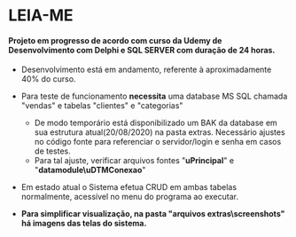 # LEIA-ME

#### Projeto em progresso de acordo com curso da Udemy de Desenvolvimento com Delphi e SQL SERVER com duração de 24 horas.

- Desenvolvimento está em andamento, referente à aproximadamente 40% do curso.
- Para teste de funcionamento __necessita__ uma database MS SQL chamada "vendas" e tabelas "clientes" e "categorias"
	- De modo temporário está disponibilizado um BAK da database em sua estrutura atual(20/08/2020) na pasta extras. Necessário ajustes no código fonte para referenciar o servidor/login e senha em casos de testes.
	- Para tal ajuste, verificar arquivos fontes "__uPrincipal__" e "__datamodule\uDTMConexao__"
- Em estado atual o Sistema efetua CRUD em ambas tabelas normalmente, acessível no menu do programa ao executar.

- __Para simplificar visualização, na pasta "arquivos extras\screenshots" há imagens das telas do sistema.__